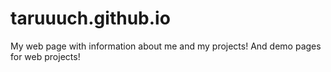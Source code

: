 # taruuuch.github.io
My web page with information about me and my projects! And demo pages for web projects!
